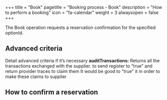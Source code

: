 +++
title = "Book"
pagetitle = "Booking process - Book"
description = "How to perform a booking"
icon = "fa-calendar"
weight = 3
alwaysopen = false
+++

The Book operation requests a reservation confirmation for the specified optionId.

## Advanced criteria
Detail advanced criteria if it’s necessary
**auditTransactions:** Returns all the transactions exchanged with the supplier.
to send register to "true" and return provider traces to claim them
It would be good to "true" it in order to make these claims to supplier

## How to confirm a reservation

